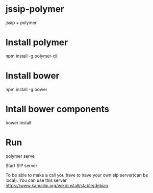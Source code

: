 # jssip-polymer
jssip + polymer

# Install polymer

npm install -g polymer-cli

# Install bower

npm install -g bower

# Intall bower components

bower install

# Run 

polymer serve


Start SIP server

To be able to make a call you have to have your own sip server(can be local). You can use this server https://www.kamailio.org/wiki/install/stable/debian
